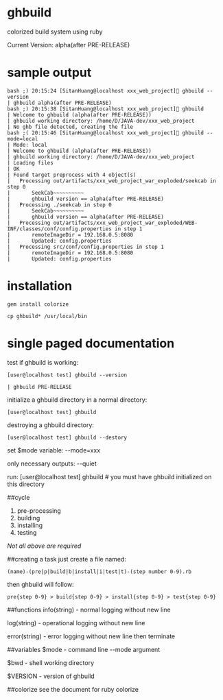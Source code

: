 # ghbuild
colorized build system using ruby

Current Version: alpha(after PRE-RELEASE)

# sample output
	bash ;) 20:15:24 [SitanHuang@localhost xxx_web_project] ghbuild --version
	| ghbuild alpha(after PRE-RELEASE)
	bash ;) 20:15:38 [SitanHuang@localhost xxx_web_project] ghbuild
	| Welcome to ghbuild (alpha(after PRE-RELEASE))
	| ghbuild working directory: /home/D/JAVA-dev/xxx_web_project
	| No ghb file detected, creating the file
	bash ;( 20:15:46 [SitanHuang@localhost xxx_web_project] ghbuild --mode=local
	| Mode: local
	| Welcome to ghbuild (alpha(after PRE-RELEASE))
	| ghbuild working directory: /home/D/JAVA-dev/xxx_web_project
	| Loading files
	| OK
	| Found target preprocess with 4 object(s)
	| 	Processing out/artifacts/xxx_web_project_war_exploded/seekcab in step 0
	| 		SeekCab~~~~~~~~~~
	| 		ghbuild version == alpha(after PRE-RELEASE)
	| 	Processing ./seekcab in step 0
	| 		SeekCab~~~~~~~~~~
	| 		ghbuild version == alpha(after PRE-RELEASE)
	| 	Processing out/artifacts/xxx_web_project_war_exploded/WEB-INF/classes/conf/config.properties in step 1
	| 		remoteImageDir = 192.168.0.5:8080
	| 		Updated: config.properties
	| 	Processing src/conf/config.properties in step 1
	| 		remoteImageDir = 192.168.0.5:8080
	| 		Updated: config.properties


# installation
	gem install colorize
	
	cp ghbuild* /usr/local/bin

# single paged documentation
test if ghbuild is working:

	[user@localhost test] ghbuild --version

	| ghbuild PRE-RELEASE

initialize a ghbuild directory in a normal directory:

	[user@localhost test] ghbuild

destroying a ghbuild directory:

	[user@localhost test] ghbuild --destory

set $mode variable: --mode=xxx

only necessary outputs: --quiet

run:
	[user@localhost test] ghbuild # you must have ghbuild initialized on this directory

##cycle
1. pre-processing
2. building
3. installing
4. testing

*Not all above are required*

##creating a task
just create a file named:

	(name)-(pre|p|build|b|install|i|test|t)-(step number 0-9).rb

then ghbuild will follow:

	pre{step 0-9} > build{step 0-9} > install{step 0-9} > test{step 0-9}

##functions
info(string) - normal logging without new line

log(string) - operational logging without new line

error(string) - error logging without new line then terminate

##variables
$mode - command line --mode argument

$bwd - shell working directory

$VERSION - version of ghbuild

##colorize
see the document for ruby colorize
